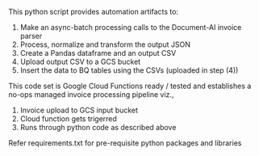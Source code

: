This python script provides automation artifacts to:

  1. Make an async-batch processing calls to the Document-AI invoice parser
  2. Process, normalize and transform the output JSON
  3. Create a Pandas dataframe and an output CSV
  4. Upload output CSV to a GCS bucket
  5. Insert the data to BQ tables using the CSVs (uploaded in step (4))

This code set is Google Cloud Functions ready / tested and establishes a no-ops managed invoice processing pipeline viz., 
  1. Invoice upload to GCS input bucket
  2. Cloud function gets trigerred 
  3. Runs through python code as described above

Refer requirements.txt for pre-requisite python packages and libraries 
